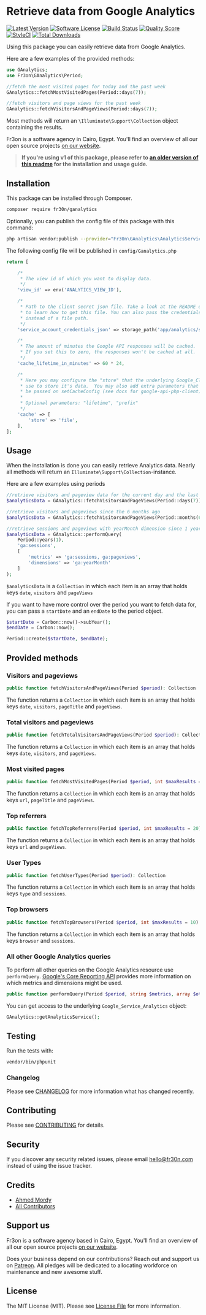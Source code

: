 #  Retrieve data from Google Analytics

[![Latest Version](https://img.shields.io/github/release/fr30n/ganalytics.svg?style=flat-square)](https://github.com/fr30n/ganalytics/releases)
[![Software License](https://img.shields.io/badge/license-MIT-brightgreen.svg?style=flat-square)](LICENSE.md)
[![Build Status](https://img.shields.io/travis/fr30n/ganalytics/master.svg?style=flat-square)](https://travis-ci.org/fr30n/ganalytics)
[![Quality Score](https://img.shields.io/scrutinizer/g/fr30n/ganalytics.svg?style=flat-square)](https://scrutinizer-ci.com/g/fr30n/ganalytics-analytics)
[![StyleCI](https://styleci.io/repos/32067087/shield)](https://styleci.io/repos/32067087)
[![Total Downloads](https://img.shields.io/packagist/dt/fr30n/ganalytics.svg?style=flat-square)](https://packagist.org/packages/fr30n/ganalytics)

Using this package you can easily retrieve data from Google Analytics.

Here are a few examples of the provided methods:

```php
use GAnalytics;
use Fr3on\GAnalytics\Period;

//fetch the most visited pages for today and the past week
GAnalytics::fetchMostVisitedPages(Period::days(7));

//fetch visitors and page views for the past week
GAnalytics::fetchVisitorsAndPageViews(Period::days(7));
```

Most methods will return an `\Illuminate\Support\Collection` object containing the results.

Fr3on is a software agency in Cairo, Egypt. You'll find an overview of all our open source projects [on our website](https://fr30n.com).

> **If you're using v1 of this package, please refer to [an older version of this readme](https://github.com/fr30n/ganalytics/blob/88eb75beadcd8dade2f3ee2423f3716253b2104d/README.md) for the installation and usage guide.**

## Installation

This package can be installed through Composer.

``` bash
composer require fr30n/ganalytics
```

Optionally, you can publish the config file of this package with this command:

``` bash
php artisan vendor:publish --provider="Fr30n\GAnalytics\AnalyticsServiceProvider"
```

The following config file will be published in `config/Ganalytics.php`

```php
return [

    /*
     * The view id of which you want to display data.
     */
    'view_id' => env('ANALYTICS_VIEW_ID'),

    /*
     * Path to the client secret json file. Take a look at the README of this package
     * to learn how to get this file. You can also pass the credentials as an array 
     * instead of a file path.
     */
    'service_account_credentials_json' => storage_path('app/analytics/service-account-credentials.json'),

    /*
     * The amount of minutes the Google API responses will be cached.
     * If you set this to zero, the responses won't be cached at all.
     */
    'cache_lifetime_in_minutes' => 60 * 24,

    /*
     * Here you may configure the "store" that the underlying Google_Client will
     * use to store it's data.  You may also add extra parameters that will
     * be passed on setCacheConfig (see docs for google-api-php-client).
     *
     * Optional parameters: "lifetime", "prefix"
     */
    'cache' => [
        'store' => 'file',
    ],
];
```

## Usage

When the installation is done you can easily retrieve Analytics data. Nearly all methods will return an `Illuminate\Support\Collection`-instance.


Here are a few examples using periods 
```php
//retrieve visitors and pageview data for the current day and the last seven days
$analyticsData = GAnalytics::fetchVisitorsAndPageViews(Period::days(7));

//retrieve visitors and pageviews since the 6 months ago
$analyticsData = GAnalytics::fetchVisitorsAndPageViews(Period::months(6));

//retrieve sessions and pageviews with yearMonth dimension since 1 year ago 
$analyticsData = GAnalytics::performQuery(
    Period::years(1),
    'ga:sessions',
    [
        'metrics' => 'ga:sessions, ga:pageviews',
        'dimensions' => 'ga:yearMonth'
    ]
);
```

`$analyticsData` is a `Collection` in which each item is an array that holds keys `date`, `visitors` and `pageViews`

If you want to have more control over the period you want to fetch data for, you can pass a `startDate` and an `endDate` to the period object.

```php
$startDate = Carbon::now()->subYear();
$endDate = Carbon::now();

Period::create($startDate, $endDate);
```

## Provided methods

### Visitors and pageviews

```php
public function fetchVisitorsAndPageViews(Period $period): Collection
```

The function returns a `Collection` in which each item is an array that holds keys `date`, `visitors`, `pageTitle` and `pageViews`.

### Total visitors and pageviews

```php
public function fetchTotalVisitorsAndPageViews(Period $period): Collection
```

The function returns a `Collection` in which each item is an array that holds keys `date`, `visitors`, and `pageViews`.

### Most visited pages

```php
public function fetchMostVisitedPages(Period $period, int $maxResults = 20): Collection
```

The function returns a `Collection` in which each item is an array that holds keys `url`, `pageTitle` and `pageViews`.

### Top referrers

```php
public function fetchTopReferrers(Period $period, int $maxResults = 20): Collection
```

The function returns a `Collection` in which each item is an array that holds keys `url` and `pageViews`.

### User Types

```php
public function fetchUserTypes(Period $period): Collection
```

The function returns a `Collection` in which each item is an array that holds keys `type` and `sessions`.

### Top browsers

```php
public function fetchTopBrowsers(Period $period, int $maxResults = 10): Collection
```

The function returns a `Collection` in which each item is an array that holds keys `browser` and `sessions`.

### All other Google Analytics queries

To perform all other queries on the Google Analytics resource use `performQuery`.  [Google's Core Reporting API](https://developers.google.com/analytics/devguides/reporting/core/v3/common-queries) provides more information on which metrics and dimensions might be used.

```php
public function performQuery(Period $period, string $metrics, array $others = [])
```

You can get access to the underlying `Google_Service_Analytics` object:

```php
GAnalytics::getAnalyticsService();
```

## Testing

Run the tests with:

``` bash
vendor/bin/phpunit
```

### Changelog

Please see [CHANGELOG](CHANGELOG.md) for more information what has changed recently.

## Contributing

Please see [CONTRIBUTING](CONTRIBUTING.md) for details.

## Security

If you discover any security related issues, please email hello@fr30n.com instead of using the issue tracker.

## Credits

- [Ahmed Mordy](https://github.com/fr30n)
- [All Contributors](../../contributors)

## Support us

Fr3on is a software agency based in Cairo, Egypt. You'll find an overview of all our open source projects [on our website](https://fr30n.com).

Does your business depend on our contributions? Reach out and support us on [Patreon](https://www.patreon.com/fr30n).
All pledges will be dedicated to allocating workforce on maintenance and new awesome stuff.

## License

The MIT License (MIT). Please see [License File](LICENSE.md) for more information.
